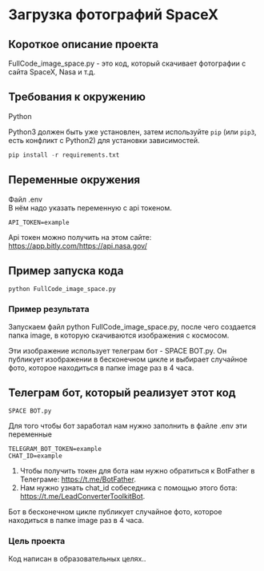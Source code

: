 # Загрузка фотографий SpaceX

## Короткое описание проекта
FullCode_image_space.py - это код, который скачивает фотографии с сайта SpaceX, Nasa и т.д.

## Требования к окружению
Python

Python3 должен быть уже установлен,
затем используйте `pip` (или `pip3`, есть конфликт с Python2) для установки зависимостей.
```python
pip install -r requirements.txt
```

## Переменные окружения
Файл .env      
В нём надо указать переменную с api токеном.
```
API_TOKEN=example
```

Api токен можно получить на этом сайте: https://app.bitly.com/https://api.nasa.gov/

## Пример запуска кода
```
python FullCode_image_space.py
```

### Пример результата

Запускаем файл python FullCode_image_space.py, после чего
создается папка image, в которую скачиваются изображения с космосом.

Эти изображение использует телеграм бот - SPACE BOT.py.
Он публикует изображении в бесконечном цикле и выбирает случайное фото, которое находиться в папке image раз в 4 часа.


## Телеграм бот, который реализует этот код

```
SPACE BOT.py
```
Для того чтобы бот заработал нам нужно заполнить в файле .env эти переменные 
```
TELEGRAM_BOT_TOKEN=example
CHAT_ID=example
```
1. Чтобы получить токен для бота нам нужно обратиться к BotFather в Телеграме: https://t.me/BotFather.
2. Нам нужно узнать chat_id собеседника с помощью этого бота: https://t.me/LeadConverterToolkitBot.



Бот в бесконечном цикле публикует случайное фото, которое находиться в папке image раз в 4 часа.



### Цель проекта

Код написан в образовательных целях..
